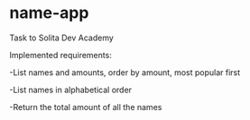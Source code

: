 # name-app
Task to Solita Dev Academy

Implemented requirements:

-List names and amounts, order by amount, most popular first

-List names in alphabetical order

-Return the total amount of all the names
